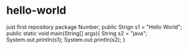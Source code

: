 # hello-world
just first repository
package Number;
public Strign s1 = "Hello World";
public static void main(String[] args){
       String s2 = "java";
       System.out.println(s1);
       System.out.println(s2);
}
